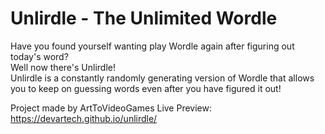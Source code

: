 # Unlirdle - The Unlimited Wordle
Have you found yourself wanting play Wordle again after figuring out today's word?  
Well now there's Unlirdle!  
Unlirdle is a constantly randomly generating version of Wordle that allows you to keep on guessing words even after you have figured it out!  

Project made by ArtToVideoGames
Live Preview: https://devartech.github.io/unlirdle/
